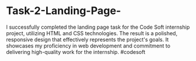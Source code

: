 # Task-2-Landing-Page-
I successfully completed the landing page task for the Code Soft internship project, utilizing HTML and CSS technologies. The result is a polished, responsive design that effectively represents the project's goals. It showcases my proficiency in web development and commitment to delivering high-quality work for the internship. #codesoft
